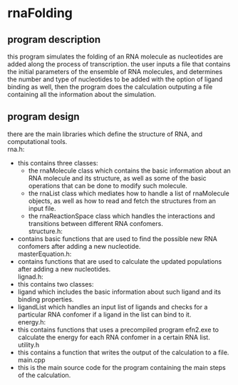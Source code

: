 # rnaFolding

## program description
this program simulates the folding of an RNA molecule as nucleotides are added along the process of transcription. 
the user inputs a file that contains the initial parameters of the ensemble of RNA molecules, and determines the 
number and type of nucleotides to be added with the option of ligand binding as well, then the program does the calculation
outputing a file containing all the information about the simulation. 

## program design
there are the main libraries which define the structure of RNA, and computational tools. <br/>
rna.h: <br/>
* this contains three classes: <br/>
  * the rnaMolecule class which contains the basic information about an RNA molecule and its structure, as well as 
  some of the basic operations that can be done to modify such molecule. <br/>
  * the rnaList class which mediates how to handle a list of rnaMolecule objects, as well as how to read and fetch 
  the structures from an input file. <br/>
  * the rnaReactionSpace class which handles the interactions and transitions between different RNA confomers. <br/>
structure.h: <br/>
* contains basic functions that are used to find the possible new RNA confomers after adding a new nucleotide. <br/>
masterEquation.h: <br/>
* contains functions that are used to calculate the updated populations after adding a new nucleotides. <br/>
lignad.h: <br/>
* this contains two classes: <br/>
 * ligand which includes the basic information about such ligand and its binding properties. <br/>
 * ligandList which handles an input list of ligands and checks for a particular RNA confomer 
 if a ligand in the list can bind to it. <br/>
energy.h: <br/>
* this contains functions that uses a precompiled program efn2.exe to calculate the energy for each 
RNA confomer in a certain RNA list. <br/>
utility.h <br/>
* this contains a function that writes the output of the calculation to a file. <br/>
main.cpp <br/>
* this is the main source code for the program containing the main steps of the calculation. 
